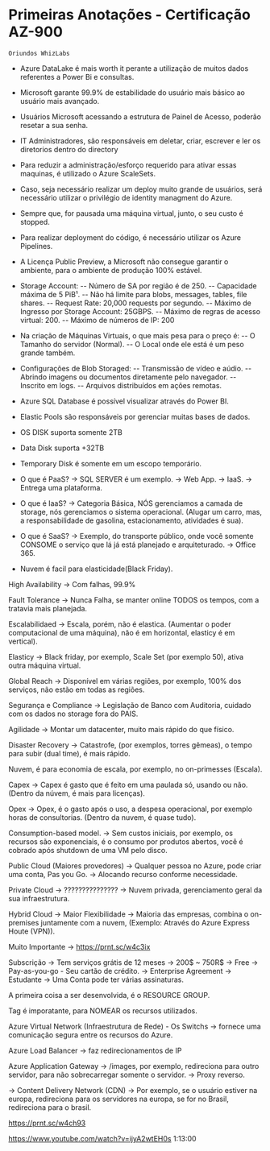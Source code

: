 # Primeiras Anotações - Certificação AZ-900 #
    Oriundos WhizLabs 
  
  - Azure DataLake é mais worth it perante a utilização de muitos dados referentes a Power Bi e consultas.
  - Microsoft garante 99.9% de estabilidade do usuário mais básico ao usuário mais avançado.
  - Usuários Microsoft acessando a estrutura de Painel de Acesso, poderão resetar a sua senha.
  - IT Administradores, são responsáveis em deletar, criar, escrever e ler os diretorios dentro do directory
  - Para reduzir a administração/esforço requerido para ativar essas maquinas, é utilizado o Azure ScaleSets.
  - Caso, seja necessário realizar um deploy muito grande de usuários, será necessário utilizar o privilégio de identity managment do Azure.
  - Sempre que, for pausada uma máquina virtual, junto, o seu custo é stopped.
  - Para realizar deployment do código, é necessário utilizar os Azure Pipelines.
  - A Licença Public Preview, a Microsoft não consegue garantir o ambiente, para o ambiente de produção 100% estável.
  - Storage Account:
  	-- Número de SA por região é de 250.
	-- Capacidade máxima de 5 PiB¹.
	-- Não há limite para blobs, messages, tables, file shares.
	-- Request Rate: 20,000 requests por segundo.
	-- Máximo de Ingresso por Storage Account: 25GBPS.
	-- Máximo de regras de acesso virtual: 200.
	-- Máximo de números de IP: 200
  - Na criação de Máquinas Virtuais, o que mais pesa para o preço é:
  	-- O Tamanho do servidor (Normal).
	-- O Local onde ele está é um peso grande também.
  - Configurações de Blob Storaged:
  	-- Transmissão de vídeo e aúdio.
	-- Abrindo imagens ou documentos diretamente pelo navegador.
	-- Inscrito em logs.
	-- Arquivos distribuídos em ações remotas.
  - Azure SQL Database é possível visualizar através do Power BI.
  - Elastic Pools são responsáveis por gerenciar muitas bases de dados.
  - OS DISK suporta somente 2TB
  - Data Disk suporta +32TB
  - Temporary Disk é somente em um escopo temporário.
  - O que é PaaS?
  	-> SQL SERVER é um exemplo.
	-> Web App.
	-> IaaS.
	-> Entrega uma plataforma.

  - O que é IaaS?
  	-> Categoria Básica, NÓS gerenciamos a camada de storage, nós gerenciamos o sistema operacional.  (Alugar um carro, mas, a responsabilidade de gasolina, estacionamento, atividades é sua).
  - O que é SaaS?
  	-> Exemplo, do transporte público, onde você somente CONSOME o serviço que lá já está planejado e arquiteturado.
	-> Office 365.
	
  - Nuvem é facil para elasticidade(Black Friday).
  
High Availability
	-> Com falhas, 99.9%
	
Fault Tolerance
	-> Nunca Falha, se manter online TODOS os tempos, com a tratavia mais planejada.

Escalabilidaed
	-> Escala, porém, não é elastica. (Aumentar o poder computacional de uma máquina), não é em horizontal, elasticy é em vertical).

Elasticy
	-> Black friday, por exemplo, Scale Set (por exemplo 50), ativa outra máquina virtual.

Global Reach 
	-> Disponível em várias regiões, por exemplo, 100% dos serviços, não estão em todas as regiões.
	
Segurança e Compliance
	-> Legislação de Banco com Auditoria, cuidado com os dados no storage fora do PAIS.
	
Agilidade
	-> Montar um datacenter, muito mais rápido do que físico.

Disaster Recovery
	-> Catastrofe, (por exemplos, torres gêmeas), o tempo para subir (dual time), é mais rápido.
	
Nuvem, é para economia de escala, por exemplo, no on-primesses (Escala).

Capex
	-> Capex é gasto que é feito em uma paulada só, usando ou não. (Dentro da núvem, é mais para licenças).

Opex
	-> Opex,  é o gasto após o uso, a despesa operacional, por exemplo horas de consultorias. (Dentro da nuvem, é quase tudo).

Consumption-based model.
	-> Sem custos iniciais, por exemplo, os recursos são exponenciais, é o consumo por produtos abertos, você é cobrado após shutdown de uma VM pelo disco.
	
Public Cloud (Maiores provedores)
	-> Qualquer pessoa no Azure, pode criar uma conta, Pas you Go.
	-> Alocando recurso conforme necessidade.

Private Cloud
	-> ???????????????
	-> Nuvem privada, gerenciamento geral da sua infraestrutura.

Hybrid Cloud
	-> Maior Flexibilidade
	-> Maioria das empresas, combina o on-premises juntamente com a nuvem, (Exemplo: Através do Azure Express Houte (VPN)).

Muito Importante -> https://prnt.sc/w4c3ix

Subscrição
	-> Tem serviços grátis de 12 meses
	-> 200$ ~ 750R$
	-> Free
	-> Pay-as-you-go
		- Seu cartão de crédito.
	-> Enterprise Agreement
	-> Estudante
	-> Uma Conta pode ter várias assinaturas.

A primeira coisa a ser desenvolvida, é o RESOURCE GROUP.

Tag é imporatante, para NOMEAR os recursos utilizados.

Azure Virtual Network (Infraestrutura de Rede) - Os Switchs
	-> fornece uma comunicação segura entre os recursos do Azure.

Azure Load Balancer 
	-> faz redirecionamentos de IP
	
Azure Application Gateway
	-> /images, por exemplo, redireciona para outro servidor, para não sobrecarregar somente o servidor.
	-> Proxy reverso.
	
-> Content Delivery Network (CDN)
	-> Por exemplo, se o usuário estiver na europa, redireciona para os servidores na europa, se for no Brasil, redireciona para o brasil.

https://prnt.sc/w4ch93

https://www.youtube.com/watch?v=ijyA2wtEH0s
1:13:00
